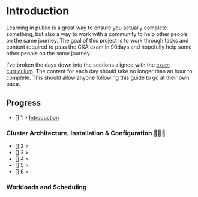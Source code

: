 # Introduction 

Learning in public is a great way to ensure you actually complete something, but also a way to work with a community to help other people on the same journey. The goal of this project is to work through tasks and content required to pass the CKA exam in 90days and hopefully help some other people on the same journey. 

I've broken the days down into the sections aligned with the [exam curriculum](https://github.com/cncf/curriculum/blob/master/CKA_Curriculum_v1.24.pdf). The content for each day should take no longer than an hour to complete. This should allow anyone following this guide to go at their own pace.

## Progress


- [] 1 > [Introduction](/Days/day1.md)

### Cluster Architecture, Installation & Configuration 👷🏻‍♂️

- [] 2 > 
- [] 3 > 
- [] 4 > 
- [] 5 > 
- [] 6 > 

### Workloads and Scheduling    




